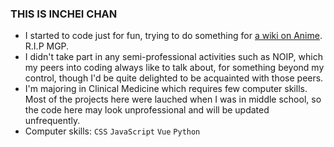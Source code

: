### THIS IS INCHEI CHAN
- I started to code just for fun, trying to do something for [a wiki on Anime](https://zh.moegirl.org.cn). R.I.P MGP.
- I didn't take part in any semi-professional activities such as NOIP, which my peers into coding always like to talk about, for something beyond my control, though I'd be quite delighted to be acquainted with those peers.
- I'm majoring in Clinical Medicine which requires few computer skills. Most of the projects here were lauched when I was in middle school, so the code here may look unprofessional and will be updated unfrequently.
- Computer skills: `CSS` `JavaScript` `Vue` `Python`
